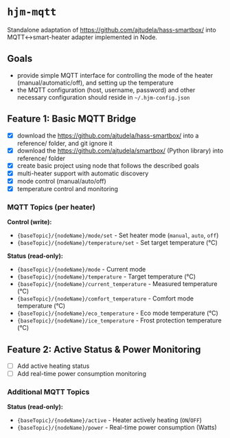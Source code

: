 # `hjm-mqtt`

Standalone adaptation of https://github.com/ajtudela/hass-smartbox/ into MQTT<->smart-heater adapter implemented in Node.

## Goals

- provide simple MQTT interface for controlling the mode of the heater (manual/automatic/off), and setting up the temperature
- the MQTT configuration (host, username, password) and other necessary configuration should reside in `~/.hjm-config.json`

## Feature 1: Basic MQTT Bridge

- [x] download the https://github.com/ajtudela/hass-smartbox/ into a reference/ folder, and git ignore it
- [x] download the https://github.com/ajtudela/smartbox/ (Python library) into reference/ folder
- [x] create basic project using node that follows the described goals
- [x] multi-heater support with automatic discovery
- [x] mode control (manual/auto/off)
- [x] temperature control and monitoring

### MQTT Topics (per heater)

**Control (write):**

- `{baseTopic}/{nodeName}/mode/set` - Set heater mode (`manual`, `auto`, `off`)
- `{baseTopic}/{nodeName}/temperature/set` - Set target temperature (°C)

**Status (read-only):**

- `{baseTopic}/{nodeName}/mode` - Current mode
- `{baseTopic}/{nodeName}/temperature` - Target temperature (°C)
- `{baseTopic}/{nodeName}/current_temperature` - Measured temperature (°C)
- `{baseTopic}/{nodeName}/comfort_temperature` - Comfort mode temperature (°C)
- `{baseTopic}/{nodeName}/eco_temperature` - Eco mode temperature (°C)
- `{baseTopic}/{nodeName}/ice_temperature` - Frost protection temperature (°C)

## Feature 2: Active Status & Power Monitoring

- [ ] Add active heating status
- [ ] Add real-time power consumption monitoring

### Additional MQTT Topics

**Status (read-only):**

- `{baseTopic}/{nodeName}/active` - Heater actively heating (`ON`/`OFF`)
- `{baseTopic}/{nodeName}/power` - Real-time power consumption (Watts)
